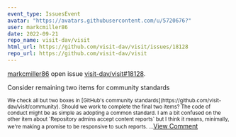 ```yaml
---
event_type: IssuesEvent
avatar: "https://avatars.githubusercontent.com/u/5720676?"
user: markcmiller86
date: 2022-09-21
repo_name: visit-dav/visit
html_url: https://github.com/visit-dav/visit/issues/18128
repo_url: https://github.com/visit-dav/visit
---
```


<a href='https://github.com/markcmiller86' target='_blank'>markcmiller86</a> open issue <a href='https://github.com/visit-dav/visit/issues/18128' target='_blank'>visit-dav/visit#18128</a>.

<p>Consider remaining two items for community standards</p><small>We check all but two boxes in [GitHub's community standards](https://github.com/visit-dav/visit/community). Should we work to complete the final two items? The code of conduct might be as simple as adopting a common standard. I am a bit confused on the other item about `Repository admins accept content reports` but I think it means, minimally, we're making a promise to be responsive to such reports. ...</small><a href='https://github.com/visit-dav/visit/issues/18128' target='_blank'>View Comment</a>